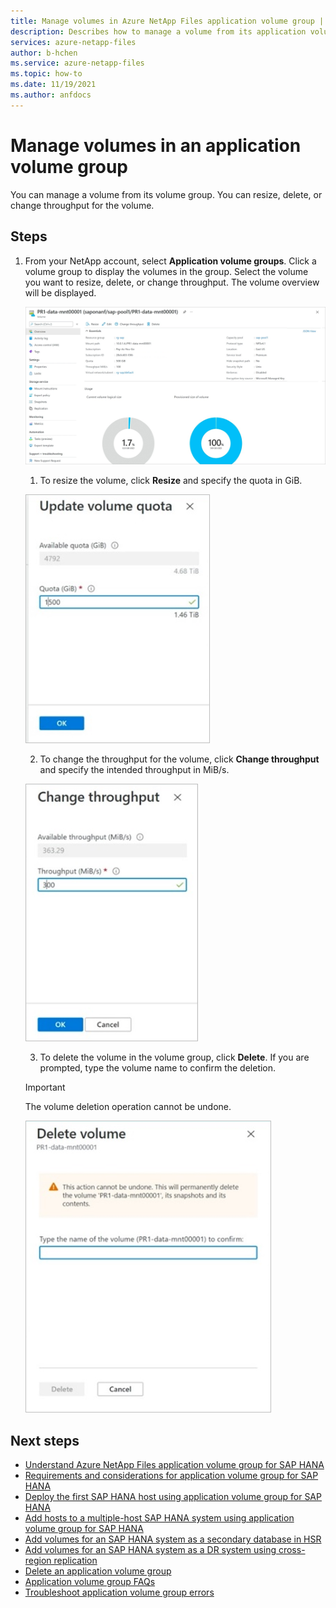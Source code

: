 ```yaml
---
title: Manage volumes in Azure NetApp Files application volume group | Microsoft Docs
description: Describes how to manage a volume from its application volume group, including resizing, deleting, or changing throughput for the volume.
services: azure-netapp-files
author: b-hchen
ms.service: azure-netapp-files
ms.topic: how-to
ms.date: 11/19/2021
ms.author: anfdocs
---
```

# Manage volumes in an application volume group

You can manage a volume from its volume group. You can resize, delete, or change throughput for the volume. 

## Steps

1. From your NetApp account, select **Application volume groups**. Click a volume group to display the volumes in the group. Select the volume you want to resize, delete, or change throughput. The volume overview will be displayed. 

    [![Screenshot that shows Application Volume Groups overview page.](./media/application-volume-group-manage-volumes/application-volume-group-overview.png)](./media/application-volume-group-manage-volumes/application-volume-group-overview.png#lightbox)  

    1. To resize the volume, click **Resize** and specify the quota in GiB.
    
    ![Screenshot that shows the Update Volume Quota window.](./media/application-volume-group-manage-volumes/application-volume-resize.png)

    2. To change the throughput for the volume, click **Change throughput** and specify the intended throughput in MiB/s.

    ![Screenshot that shows the Change Throughput window.](./media/application-volume-group-manage-volumes/application-volume-change-throughput.png)

    3. To delete the volume in the volume group, click **Delete**. If you are prompted, type the volume name to confirm the deletion.  

    > [!IMPORTANT]
    > The volume deletion operation cannot be undone.
    
    ![Screenshot that shows the Delete Volume window.](./media/application-volume-group-manage-volumes/application-volume-delete.png)

## Next steps  

* [Understand Azure NetApp Files application volume group for SAP HANA](application-volume-group-introduction.md)
* [Requirements and considerations for application volume group for SAP HANA](application-volume-group-considerations.md)
* [Deploy the first SAP HANA host using application volume group for SAP HANA](application-volume-group-deploy-first-host.md)
* [Add hosts to a multiple-host SAP HANA system using application volume group for SAP HANA](application-volume-group-add-hosts.md)
* [Add volumes for an SAP HANA system as a secondary database in HSR](application-volume-group-add-volume-secondary.md)
* [Add volumes for an SAP HANA system as a DR system using cross-region replication](application-volume-group-disaster-recovery.md)
* [Delete an application volume group](application-volume-group-delete.md)
* [Application volume group FAQs](faq-application-volume-group.md)
* [Troubleshoot application volume group errors](troubleshoot-application-volume-groups.md)
